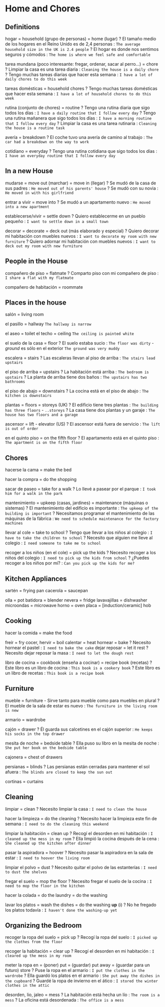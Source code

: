 # Home and Chores

## Definitions

hogar
    = household (grupo de personas)
    = home (lugar)
    ? El tamaño medio de los hogares en el Reino Unido es de 2,4 personas : `The average household size in the UK is 2.4 people`
    ? El hogar es donde nos sentimos seguros y cómodos : `The home is where we feel safe and comfortable`

tarea mundana (poco interesante: fregar, ordenar, sacar al perro...)
    = chore
    ? Limpiar la casa es una tarea diaria : `Cleaning the house is a daily chore`
    ? Tengo muchas tareas diarias que hacer esta semana : `I have a lot of daily chores to do this week`

tareas domésticas
    = household chores
    ? Tengo muchas tareas domésticas que hacer esta semana : `I have a lot of household chores to do this week`

rutina (conjunto de chores) = routine
    ? Tengo una rutina diaria que sigo todos los días : `I have a daily routine that I follow every day`
    ? Tengo una rutina mañanera que sigo todos los días : `I have a morning routine that I follow every day`
    ? Limpiar la casa es una tarea rutinaria : `Cleaning the house is a routine task`

avería = breakdown
    ? El coche tuvo una avería de camino al trabajo : `The car had a breakdown on the way to work`

cotidiano = everyday
    ? Tengo una rutina cotidiana que sigo todos los días : `I have an everyday routine that I follow every day`

## In a new House

mudarse
    = move out (marchar)
    = move in (llegar)
    ? Se mudó de la casa de sus padres : `He moved out of his parents' house`
    ? Se mudó con su novia : `He moved in with his girlfriend`

entrar a vivir = move into
    ? Se mudó a un apartamento nuevo : `He moved into a new apartment`

establecerse/vivir = settle down
    ? Quiero establecerme en un pueblo pequeño : `I want to settle down in a small town`

decorar
    = decorate
    = deck out (más elaborado y especial)
    ? Quiero decorar mi habitación con muebles nuevos : `I want to decorate my room with new furniture`
    ? Quiero adornar mi habitación con muebles nuevos : `I want to deck out my room with new furniture`

## People in the House

compañero de piso = flatmate
    ? Comparto piso con mi compañero de piso : `I share a flat with my flatmate`

compañero de habitación = roommate

## Places in the house

salón = living room

el pasillo = hallway `The hallway is narrow`

el aseo = toilet
el techo = ceiling `The ceiling is painted white`

el suelo de la casa
    = floor
    ? El suelo estaba sucio : `The floor was dirty`
       - _ground_ es sólo en el exterior `The ground was very muddy`

escalera = stairs
    ? Las escaleras llevan al piso de arriba : `The stairs lead upstairs`

el piso de arriba = upstairs
    ? La habitación está arriba : `The bedroom is upstairs`
    ? La planta de arriba tiene dos baños : `The upstairs has two bathrooms`

el piso de abajo = downstairs
    ? La cocina está en el piso de abajo : `The kitchen is downstairs`

plantas
    = floors
    = storeys (UK)
    ? El edificio tiene tres plantas : `The building has three floors` - `..storeys`
    ? La casa tiene dos plantas y un garaje : `The house has two floors and a garage`

ascensor = lift
    - elevator (US)
    ? El ascensor está fuera de servicio : `The lift is out of order`

en el quinto piso = on the fifth floor
    ? El apartamento está en el quinto piso : `The apartment is on the fifth floor`


## Chores

hacerse la cama = make the bed

hacer la compra = do the shopping

sacar de paseo = take <sbody> for a walk
    ? Lo llevé a pasear por el parque : `I took him for a walk in the park`

mantenimiento
    = upkeep (casas, jardines)
    = maintenance (máquinas o sistemas)
    ? El mantenimiento del edificio es importante : `The upkeep of the building is important`
    ? Necesitamos programar el mantenimiento de las máquinas de la fábrica : `We need to schedule maintenance for the factory machines`

llevar al cole = take to school
    ? Tengo que llevar a los niños al colegio : `I have to take the children to school`
    ? Necesito que alguien me lleve al colegio : `I need someone to take me to school`

recoger a los niños (en el cole) = pick up the kids
    ? Necesito recoger a los niños del colegio : `I need to pick up the kids from school`
    ? ¿Puedes recoger a los niños por mí? : `Can you pick up the kids for me?`

## Kitchen Appliances


sartén = frying pan
cacerola = saucepan

olla = pot
batidora = blender
nevera = fridge
lavavajillas = dishwasher
microondas = microwave
horno = oven
placa = [induction/ceramic] hob

## Cooking

hacer la comida = make the food

freír = fry
cocer, hervir = boil
calentar = heat
hornear = bake
    ? Necesito hornear el pastel : `I need to bake the cake`
dejar reposar = let it rest
    ? Necesito dejar reposar la masa : `I need to let the dough rest`

libro de cocina
    = cookbook (enseña a cocinar)
    = recipe book (recetas)
    ? Este libro es un libro de cocina : `This book is a cookery book`
    ? Este libro es un libro de recetas : `This book is a recipe book`

## Furniture

mueble = furniture
    - Sirve tanto para mueble como para muebles en plural
    ? El mueble de la sala de estar es nuevo : `The furniture in the living room is new`

armario = wardrobe

cajón = drawer
    ? Él guarda sus calcetines en el cajón superior : `He keeps his socks in the top drawer`

mesita de noche = bedside table
    ? Ella puso su libro en la mesita de noche : `She put her book on the bedside table`

cajonera = chest of drawers

persianas = blinds
    ? Las persianas están cerradas para mantener el sol afuera : `The blinds are closed to keep the sun out`

cortinas = curtains

## Cleaning


limpiar = clean
    ? Necesito limpiar la casa : `I need to clean the house`

hacer la limpieza = do the cleaning
    ? Necesito hacer la limpieza este fin de semana : `I need to do the cleaning this weekend`


limpiar la habitación
    = clean up
    ? Recogí el desorden en mi habitación : `I cleaned up the mess in my room`
    ? Ella limpió la cocina después de la cena : `She cleaned up the kitchen after dinner`

pasar la aspiradora = hoover
    ? Necesito pasar la aspiradora en la sala de estar : `I need to hoover the living room`

limpiar el polvo = dust
    ? Necesito quitar el polvo de las estanterías : `I need to dust the shelves`

fregar el suelo = mop the floor
    ? Necesito fregar el suelo de la cocina : `I need to mop the floor in the kitchen`

hacer la colada
    = do the laundry
    = do the washing

lavar los platos
    = wash the dishes
    = do the washing **up** (i)
    ? No he fregado los platos todavía : `I haven't done the washing-up yet`


## Organizing the Bedroom

recoger la ropa del suelo = pick up
    ? Recogí la ropa del suelo : `I picked up the clothes from the floor`

recoger la habitación = clear up
    ? Recogí el desorden en mi habitación : `I cleared up the mess in my room`

meter la ropa en
    = (poner) put
    = (guardar) put away
    = (guardar para un futuro) store
    ? Puse la ropa en el armario : `I put the clothes in the wardrobe`
    ? Ella guardó los platos en el armario : `She put away the dishes in the cupboard`
    ? Guardé la ropa de invierno en el ático : `I stored the winter clothes in the attic`

desorden, lio, jaleo = mess
    ? La habitación está hecha un lío : `The room is a mess`
    ? La oficina está desordenada : `The office is a mess`
